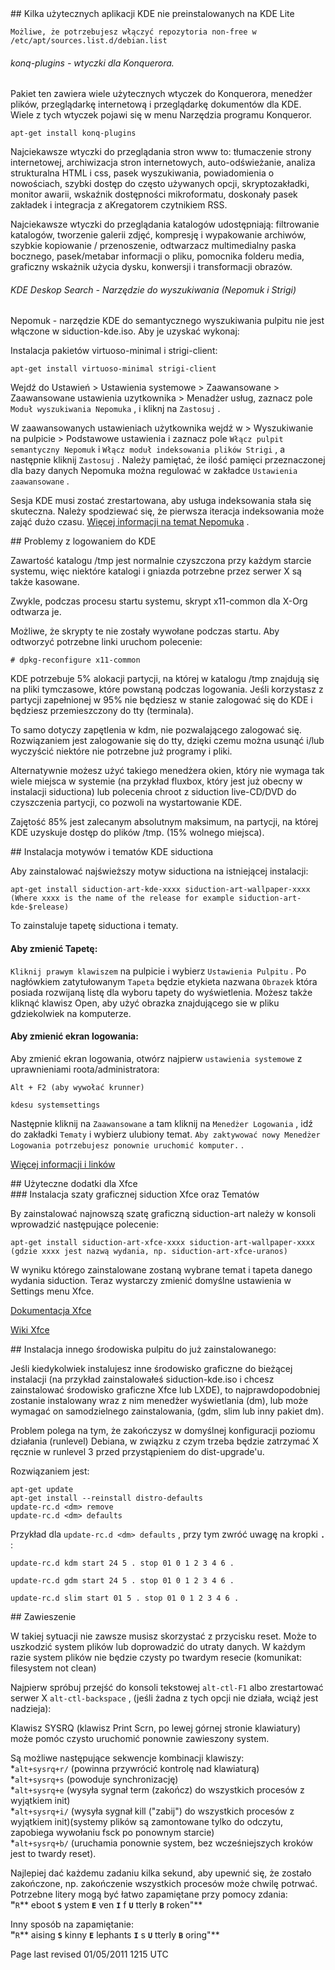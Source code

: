 <div id="main-page"></div>
<div class="divider" id="install-add"></div>
## Kilka użytecznych aplikacji KDE nie preinstalowanych na KDE Lite

 `Możliwe, że potrzebujesz włączyć repozytoria non-free w /etc/apt/sources.list.d/debian.list` 

###### konq-plugins - wtyczki dla Konquerora. 

Pakiet ten zawiera wiele użytecznych wtyczek do Konquerora, menedżer plików, przeglądarkę internetową i przeglądarkę dokumentów dla KDE. Wiele z tych wtyczek pojawi się w menu Narzędzia programu Konqueror.

~~~  
apt-get install konq-plugins  
~~~

Najciekawsze wtyczki do przeglądania stron www to: tłumaczenie strony internetowej, archiwizacja stron internetowych, auto-odświeżanie, analiza strukturalna HTML i css, pasek wyszukiwania, powiadomienia o nowościach, szybki dostęp do często używanych opcji, skryptozakładki, monitor awarii, wskaźnik dostępności mikroformatu, doskonały pasek zakładek i integracja z aKregatorem czytnikiem RSS.

Najciekawsze wtyczki do przeglądania katalogów udostępniają: filtrowanie katalogów, tworzenie galerii zdjęć, kompresję i wypakowanie archiwów, szybkie kopiowanie / przenoszenie, odtwarzacz multimedialny paska bocznego, pasek/metabar informacji o pliku, pomocnika folderu media, graficzny wskażnik użycia dysku, konwersji i transformacji obrazów. 

###### KDE Deskop Search - Narzędzie do wyszukiwania (Nepomuk i Strigi) 

Nepomuk - narzędzie KDE do semantycznego wyszukiwania pulpitu nie jest włączone w siduction-kde.iso. Aby je uzyskać wykonaj:

Instalacja pakietów virtuoso-minimal i strigi-client:

~~~  
apt-get install virtuoso-minimal strigi-client  
~~~

Wejdź do Ustawień &gt; Ustawienia systemowe &gt; Zaawansowane &gt; Zaawansowane ustawienia uzytkownika &gt; Menadżer usług, zaznacz pole `Moduł wyszukiwania Nepomuka` , i kliknj na `Zastosuj` .

W zaawansowanych ustawieniach użytkownika wejdź w &gt; Wyszukiwanie na pulpicie &gt; Podstawowe ustawienia i zaznacz pole `Włącz pulpit semantyczny Nepomuk`  i `Włącz moduł indeksowania plików Strigi` , a następnie kliknij `Zastosuj` . Należy pamiętać, że ilość pamięci przeznaczonej dla bazy danych Nepomuka można regulować w zakładce `Ustawienia zaawansowane` .

Sesja KDE musi zostać zrestartowana, aby usługa indeksowania stała się skuteczna. Należy spodziewać się, że pierwsza iteracja indeksowania może zająć dużo czasu.  [Więcej informacji na temat Nepomuka](http://nepomuk.kde.org/) . 

<div class="divider" id="kde-login"></div>
## Problemy z logowaniem do KDE

Zawartość katalogu /tmp jest normalnie czyszczona przy każdym starcie systemu, więc niektóre katalogi i gniazda potrzebne przez serwer X są także kasowane.

Zwykle, podczas procesu startu systemu, skrypt x11-common dla X-Org odtwarza je.

Możliwe, że skrypty te nie zostały wywołane podczas startu. Aby odtworzyć potrzebne linki uruchom polecenie:

~~~  
# dpkg-reconfigure x11-common  
~~~

KDE potrzebuje 5% alokacji partycji, na której w katalogu /tmp znajdują się na pliki tymczasowe, które powstaną podczas logowania. Jeśli korzystasz z partycji zapełnionej w 95% nie będziesz w stanie zalogować się do KDE i będziesz przemieszczony do tty (terminala).

To samo dotyczy zapętlenia w kdm, nie pozwalającego zalogować się. Rozwiązaniem jest zalogowanie się do tty, dzięki czemu można usunąć i/lub wyczyścić niektóre nie potrzebne już programy i pliki.

Alternatywnie możesz użyć takiego menedżera okien, który nie wymaga tak wiele miejsca w systemie (na przykład fluxbox, który jest już obecny w instalacji siductiona) lub polecenia chroot z siduction live-CD/DVD do czyszczenia partycji, co pozwoli na wystartowanie KDE.

Zajętość 85% jest zalecanym absolutnym maksimum, na partycji, na której KDE uzyskuje dostęp do plików /tmp. (15% wolnego miejsca).

<div class="divider" id="ch-th"></div>
## Instalacja motywów i tematów KDE siductiona

Aby zainstalować najświeższy motyw siductiona na istniejącej instalacji:

~~~  
apt-get install siduction-art-kde-xxxx siduction-art-wallpaper-xxxx  
(Where xxxx is the name of the release for example siduction-art-kde-$release)  
~~~

To zainstaluje tapetę siductiona i tematy.

#### Aby zmienić Tapetę:

`Kliknij prawym klawiszem` na pulpicie i wybierz `Ustawienia Pulpitu` . Po nagłówkiem zatytułowanym `Tapeta`  będzie etykieta nazwana `Obrazek`  która posiada rozwijaną listę dla wyboru tapety do wyświetlenia. Możesz także kliknąć klawisz Open, aby użyć obrazka znajdującego sie w pliku gdziekolwiek na komputerze.

#### Aby zmienić ekran logowania:

Aby zmienić ekran logowania, otwórz najpierw `ustawienia systemowe`  z uprawnieniami roota/administratora:

~~~  
Alt + F2 (aby wywołać krunner)  
~~~

~~~  
kdesu systemsettings  
~~~

Następnie kliknij na `Zaawansowane`  a tam kliknij na `Menedżer Logowania` , idź do zakładki `Tematy`  i wybierz ulubiony temat. `Aby zaktywować nowy Menedżer Logowania potrzebujesz ponownie uruchomić komputer.` .

 [Więcej informacji i linków](http://kde.org)  

<div class="divider" id="xfce-notes"></div>
## Użyteczne dodatki dla Xfce

<div class="divider" id="xfce-notes-1"></div>
### Instalacja szaty graficznej siduction Xfce oraz Tematów

By zainstalować najnowszą szatę graficzną siduction-art należy w konsoli wprowadzić następujące polecenie:

~~~  
apt-get install siduction-art-xfce-xxxx siduction-art-wallpaper-xxxx  
(gdzie xxxx jest nazwą wydania, np. siduction-art-xfce-uranos)  
~~~

W wyniku którego zainstalowane zostaną wybrane temat i tapeta danego wydania siduction. Teraz wystarczy zmienić domyślne ustawienia w Settings menu Xfce.

<!--This will install the siduction wallpaper and themes, then actualise your defaults in the Settings entry point of the xfce menu.

-->
 [Dokumentacja Xfce](http://www.xfce.org/documentation) 

 [Wiki Xfce](http://wiki.xfce.org) 

<div class="divider" id="dm"></div>
## Instalacja innego środowiska pulpitu do już zainstalowanego:

Jeśli kiedykolwiek instalujesz inne środowisko graficzne do bieżącej instalacji (na przykład zainstalowałeś siduction-kde.iso i chcesz zainstalować środowisko graficzne Xfce lub LXDE), to najprawdopodobniej zostanie instalowany wraz z nim menedżer wyświetlania (dm), lub może wymagać on samodzielnego zainstalowania, (gdm, slim lub inny pakiet dm).

Problem polega na tym, że zakończysz w domyślnej konfiguracji poziomu działania (runlevel) Debiana, w związku z czym trzeba będzie zatrzymać X ręcznie w runlevel 3 przed przystąpieniem do dist-upgrade'u.

Rozwiązaniem jest:

~~~  
apt-get update  
apt-get install --reinstall distro-defaults  
update-rc.d <dm> remove  
update-rc.d <dm> defaults  
~~~

Przykład dla `update-rc.d <dm> defaults` , przy tym zwróć uwagę na kropki **`.`**  :

~~~  
update-rc.d kdm start 24 5 . stop 01 0 1 2 3 4 6 .  
~~~

~~~  
update-rc.d gdm start 24 5 . stop 01 0 1 2 3 4 6 .  
~~~

~~~  
update-rc.d slim start 01 5 . stop 01 0 1 2 3 4 6 .  
~~~

<div class="divider" id="desk-freeze"></div>
## Zawieszenie

W takiej sytuacji nie zawsze musisz skorzystać z przycisku reset. Może to uszkodzić system plików lub doprowadzić do utraty danych. W każdym razie system plików nie będzie czysty po twardym resecie (komunikat: filesystem not clean)

Najpierw spróbuj przejść do konsoli tekstowej `alt-ctl-F1`  albo zrestartować serwer X `alt-ctl-backspace` , (jeśli żadna z tych opcji nie działa, wciąż jest nadzieja):

Klawisz SYSRQ (klawisz Print Scrn, po lewej górnej stronie klawiatury) może pomóc czysto uruchomić ponownie zawieszony system.

Są możliwe następujące sekwencje kombinacji klawiszy:  
*`alt+sysrq+r/`  (powinna przywrócić kontrolę nad klawiaturą)  
*`alt+sysrq+s`  (powoduje synchronizację)  
*`alt+sysrq+e`  (wysyła sygnał term (zakończ) do wszystkich procesów z wyjątkiem init)  
*`alt+sysrq+i/`  (wysyła sygnał kill ("zabij") do wszystkich procesów z wyjątkiem init)(systemy plików są zamontowane tylko do odczytu, zapobiega wywołaniu fsck po ponownym starcie)  
*`alt+sysrq+b/`  (uruchamia ponownie system, bez wcześniejszych kroków jest to twardy reset).

Najlepiej dać każdemu zadaniu kilka sekund, aby upewnić się, że zostało zakończone, np. zakończenie wszystkich procesów może chwilę potrwać. Potrzebne litery mogą być łatwo zapamiętane przy pomocy zdania:  
 **"**`R`** eboot **`S`** ystem **`E`** ven **`I`** f **`U`** tterly **`B`** roken"** 

Inny sposób na zapamiętanie:  
 **"**`R`** aising **`S`** kinny **`E`** lephants **`I`** s **`U`** tterly **`B`** oring"** 

<div id="rev">Page last revised 01/05/2011 1215 UTC </div>
